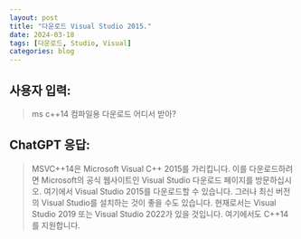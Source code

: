 ```yaml
---
layout: post
title: "다운로드 Visual Studio 2015."
date: 2024-03-18
tags: [다운로드, Studio, Visual]
categories: blog
---
```


## 사용자 입력:
> ms c++14 컴파일용 다운로드 어디서 받아?

## ChatGPT 응답:
> MSVC++14은 Microsoft Visual C++ 2015를 가리킵니다. 이를 다운로드하려면 Microsoft의 공식 웹사이트인 Visual Studio 다운로드 페이지를 방문하십시오. 여기에서 Visual Studio 2015를 다운로드할 수 있습니다. 그러나 최신 버전의 Visual Studio를 설치하는 것이 좋을 수도 있습니다. 현재로서는 Visual Studio 2019 또는 Visual Studio 2022가 있을 것입니다. 여기에서도 C++14를 지원합니다.


